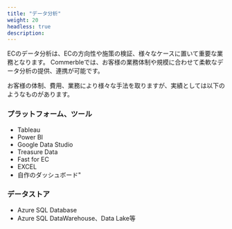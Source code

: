 ```yaml
---
title: "データ分析"
weight: 20
headless: true
description: 
---
```


ECのデータ分析は、ECの方向性や施策の検証、様々なケースに置いて重要な業務となります。
Commerbleでは、お客様の業務体制や規模に合わせて柔軟なデータ分析の提供、連携が可能です。

お客様の体制、費⽤、業務により様々な⼿法を取りますが、実績としては以下のようなものがあります。

### プラットフォーム、ツール

- Tableau
- Power BI
- Google Data Studio
- Treasure Data
- Fast for EC
- EXCEL
- ⾃作のダッシュボード"

### データストア

- Azure SQL Database
- Azure SQL DataWarehouse、Data Lake等

